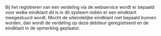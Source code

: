 Bij het registreren van een verdeling via de webservice wordt er bepaald voor welke eindklant dit is in dit systeem indien er een eindklant meegestuurd wordt. Mocht de uiteindelijke eindklant niet bepaald kunnen worden, dan wordt de verdeling op deze debiteur geregistreerd en de eindklant in de opmerking geplaatst.